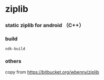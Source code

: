 # ziplib
### static ziplib for android （C++）


### build
```
ndk-build 
```
### others
copy from https://bitbucket.org/wbenny/ziplib
